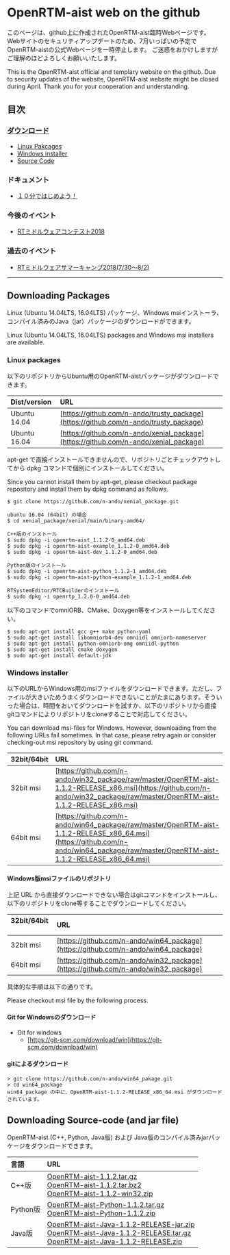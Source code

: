 ﻿---
layout: default
---

# OpenRTM-aist web on the github

このページは、github上に作成されたOpenRTM-aist臨時Webページです。
Webサイトのセキュリティアップデートのため、7月いっぱいの予定でOpenRTM-aistの公式Webページを一時停止します。
ご迷惑をおかけしますがご理解のほどよろしくお願いいたします。

This is the OpenRTM-aist official and templary website on the github.
Due to security updates of the website, OpenRTM-aist website might be closed during April.
Thank you for your cooperation and understanding.

## 目次

### [ダウンロード](#download)
- [Linux Pakcages](#linux_packages)
- [Windows installer](#windows_packages)
- [Source Code](#source_code)

### ドキュメント
- [１０分ではじめよう！](10min_setup12)

### 今後のイベント
- [RTミドルウェアコンテスト2018](contest2018)

### 過去のイベント
- [RTミドルウェアサマーキャンプ2018(7/30〜8/2)](summercamp)


---


<a name="download"></a>
## Downloading Packages
Linux (Ubuntu 14.04LTS, 16.04LTS) パッケージ、Windows msiインストーラ、コンパイル済みのJava（jar）パッケージのダウンロードができます。

Linux (Ubuntu 14.04LTS, 16.04LTS) packages and Windows msi installers are available.

<a name="linux_packages"></a>
### Linux packages

以下のリポジトリからUbuntu用のOpenRTM-aistパッケージがダウンロードできます。

| Dist/version  | URL                                      |
|:--------------|:-----------------------------------------| 
| Ubuntu 14.04  | [https://github.com/n-ando/trusty_package](https://github.com/n-ando/trusty_package) |
| Ubuntu 16.04  | [https://github.com/n-ando/xenial_package](https://github.com/n-ando/xenial_package) |


apt-get で直接インストールできませんので、リポジトリごとチェックアウトしてから dpkg コマンドで個別にインストールしてください。

Since you cannot install them by apt-get, please checkout package repository and install them by dpkg command as follows.


```shell
$ git clone https://github.com/n-ando/xenial_package.git

ubuntu 16.04 (64bit) の場合
$ cd xenial_package/xenial/main/binary-amd64/

C++版のインストール
$ sudo dpkg -i openrtm-aist_1.1.2-0_amd64.deb
$ sudo dpkg -i openrtm-aist-example_1.1.2-0_amd64.deb
$ sudo dpkg -i openrtm-aist-dev_1.1.2-0_amd64.deb

Python版のインストール
$ sudo dpkg -i openrtm-aist-python_1.1.2-1_amd64.deb
$ sudo dpkg -i openrtm-aist-python-example_1.1.2-1_amd64.deb

RTSystemEditor/RTCBuilderのインストール
$ sudo dpkg -i openrtp_1.2.0-0_amd64.deb
```

以下のコマンドでomniORB、CMake、Doxygen等をインストールしてください。

```shell
$ sudo apt-get install gcc g++ make python-yaml
$ sudo apt-get install libomniorb4-dev omniidl omniorb-nameserver
$ sudo apt-get install python-omniorb-omg omniidl-python
$ sudo apt-get install cmake doxygen
$ sudo apt-get install default-jdk
```
<a name="windows_packages"></a>
### Windows installer

以下のURLからWindows用のmsiファイルをダウンロードできます。ただし、ファイルが大きいためうまくダウンロードできないことがたまにあります。そういった場合は、時間をおいてダウンロードを試すか、以下のリポジトリから直接gitコマンドによりリポジトリをcloneすることで対応してください。

You can download msi-files for Windows. However, downloading from the following URLs fail sometimes. In that case, please retry again or consider checking-out msi repository by using git command.

| 32bit/64bit   | URL                                      |
|:--------------|:-----------------------------------------| 
| 32bit msi     | [https://github.com/n-ando/win32_package/raw/master/OpenRTM-aist-1.1.2-RELEASE_x86.msi](https://github.com/n-ando/win32_package/raw/master/OpenRTM-aist-1.1.2-RELEASE_x86.msi) |
| 64bit msi     | [https://github.com/n-ando/win64_package/raw/master/OpenRTM-aist-1.1.2-RELEASE_x86_64.msi](https://github.com/n-ando/win64_package/raw/master/OpenRTM-aist-1.1.2-RELEASE_x86_64.msi) |

#### Windows版msiファイルのリポジトリ

上記 URL から直接ダウンロードできない場合はgitコマンドをインストールし、以下のリポジトリをclone等することでダウンロードしてください。

| 32bit/64bit   | URL                                      |
|:--------------|:-----------------------------------------| 
| 32bit msi     | [https://github.com/n-ando/win64_package](https://github.com/n-ando/win64_package)  |
| 64bit msi     | [https://github.com/n-ando/win32_package](https://github.com/n-ando/win32_package)  |

具体的な手順は以下の通りです。

Please checkout msi file by the following process.

#### Git for Windowsのダウンロード

- Git for windows
  - [https://git-scm.com/download/win](https://git-scm.com/download/win)

#### gitによるダウンロード

```shell
> git clone https://github.com/n-ando/win64_pakage.git
> cd win64_package
win64_package の中に、OpenRTM-aist-1.1.2-RELEASE_x86_64.msi がダウンロードされています。
```

<a name="source_code"></a>
## Downloading Source-code (and jar file)

OpenRTM-aist (C++, Python, Java版) および Java版のコンパイル済みjarパッケージをダウンロードできます。

| 言語     |  URL  |
|:---------|:------| 
| C++版    | [OpenRTM-aist-1.1.2.tar.gz](https://github.com/n-ando/openrtm-src_packages/raw/master/cxx/1.1.2/OpenRTM-aist-1.1.2.tar.gz) <br> [OpenRTM-aist-1.1.2.tar.bz2](https://github.com/n-ando/openrtm-src_packages/raw/master/cxx/1.1.2/OpenRTM-aist-1.1.2.tar.bz2) <br> [OpenRTM-aist-1.1.2-win32.zip](https://github.com/n-ando/openrtm-src_packages/raw/master/cxx/1.1.2/OpenRTM-aist-1.1.2-win32.zip) |
| Python版 | [OpenRTM-aist-Python-1.1.2.tar.gz](https://github.com/n-ando/openrtm-src_packages/raw/master/python/1.1.2/OpenRTM-aist-Python-1.1.2.tar.gz) <br> [OpenRTM-aist-Python-1.1.2.zip](https://github.com/n-ando/openrtm-src_packages/raw/master/python/1.1.2/OpenRTM-aist-Python-1.1.2.zip) |
| Java版   | [OpenRTM-aist-Java-1.1.2-RELEASE-jar.zip](https://github.com/n-ando/openrtm-src_packages/raw/master/java/1.1.2/OpenRTM-aist-Java-1.1.2-RELEASE-jar.zip) <br> [OpenRTM-aist-Java-1.1.2-RELEASE.tar.gz](https://github.com/n-ando/openrtm-src_packages/raw/master/java/1.1.2/OpenRTM-aist-Java-1.1.2-RELEASE.tar.gz) <br> [OpenRTM-aist-Java-1.1.2-RELEASE.zip](https://github.com/n-ando/openrtm-src_packages/raw/master/java/1.1.2/OpenRTM-aist-Java-1.1.2-RELEASE.zip) |

